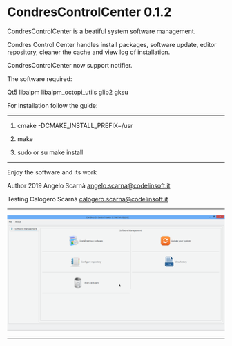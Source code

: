 CondresControlCenter 0.1.2
=========

CondresControlCenter is a beatiful system software management.

Condres Control Center handles install packages, software update, 
editor repository, cleaner the cache and view log of installation.

CondresControlCenter now support notifier.

The software required:

Qt5
libalpm
libalpm_octopi_utils
glib2
gksu

For installation follow the guide:

---------------------------------------------------------------------

1) cmake -DCMAKE_INSTALL_PREFIX=/usr

2) make

3) sudo or su make install

---------------------------------------------------------------------

Enjoy the software and its work

Author 2019 Angelo Scarnà <angelo.scarna@codelinsoft.it>

Testing Calogero Scarnà <calogero.scarna@codelinsoft.it>

------------------------------------------------------------------------
![ScreenShot](https://github.com/kratos83/CondresControlCenter/blob/master/condrescontrolcenter.png)

------------------------------------------------------------------------
